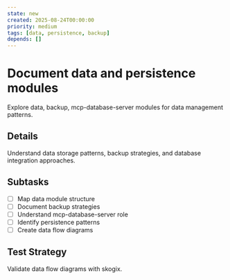 ```yaml
---
state: new
created: 2025-08-24T00:00:00
priority: medium
tags: [data, persistence, backup]
depends: []
---
```


# Document data and persistence modules

Explore data, backup, mcp-database-server modules for data management patterns.

## Details

Understand data storage patterns, backup strategies, and database integration approaches.

## Subtasks

- [ ] Map data module structure
- [ ] Document backup strategies
- [ ] Understand mcp-database-server role
- [ ] Identify persistence patterns
- [ ] Create data flow diagrams

## Test Strategy

Validate data flow diagrams with skogix.
